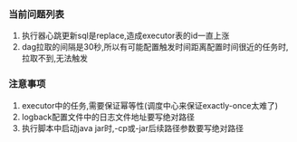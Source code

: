 ### 当前问题列表
1.  执行器心跳更新sql是replace,造成executor表的id一直上涨
2.  dag拉取的间隔是30秒,所以有可能配置触发时间距离配置时间很近的任务时,拉取不到,无法触发




### 注意事项
1.  executor中的任务,需要保证幂等性(调度中心来保证exactly-once太难了)
2.  logback配置文件中的日志文件地址要写绝对路径
3.  执行脚本中启动java jar时,-cp或-jar后续路径参数要写绝对路径
